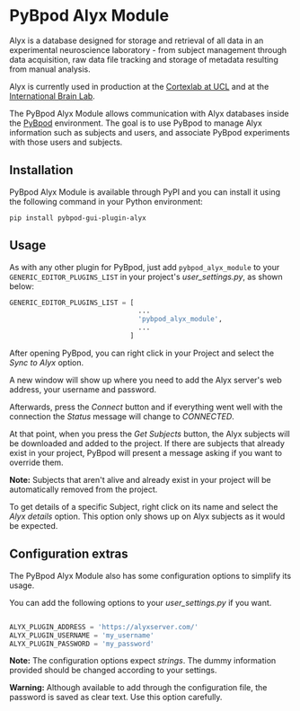 # PyBpod Alyx Module

Alyx is a database designed for storage and retrieval of all data in an experimental neuroscience laboratory - from subject management through data acquisition, raw data file tracking and storage of metadata resulting from manual analysis.

Alyx is currently used in production at the [Cortexlab at UCL](https://www.ucl.ac.uk/cortexlab) and at the [International Brain Lab](https://www.internationalbrainlab.org/).

The PyBpod Alyx Module allows communication with Alyx databases inside the [PyBpod](http://pybpod.com) environment. The goal is to use PyBpod to manage Alyx information such as subjects and users, and associate PyBpod experiments with those users and subjects.

## Installation

PyBpod Alyx Module is available through PyPI and you can install it using the following command in your Python environment:

`pip install pybpod-gui-plugin-alyx`

## Usage

As with any other plugin for PyBpod, just add `pybpod_alyx_module` to your `GENERIC_EDITOR_PLUGINS_LIST` in your project's *user_settings.py*, as shown below:

```python
GENERIC_EDITOR_PLUGINS_LIST = [
                                ...
                                'pybpod_alyx_module',
                                ...
                              ]
```

After opening PyBpod, you can right click in your Project and select the *Sync to Alyx* option.

A new window will show up where you need to add the Alyx server's web address, your username and password.

Afterwards, press the *Connect* button and if everything went well with the connection the *Status* message
will change to *CONNECTED*.

At that point, when you press the *Get Subjects* button, the Alyx subjects will be downloaded and added to
the project. If there are subjects that already exist in your project, PyBpod will present a message asking
if you want to override them.

**Note:** Subjects that aren't alive and already exist in your project will be automatically removed from the project.

To get details of a specific Subject, right click on its name and select the *Alyx details* option. This option
only shows up on Alyx subjects as it would be expected.

## Configuration extras

The PyBpod Alyx Module also has some configuration options to simplify its usage.

You can add the following options to your *user_settings.py* if you want.

```python

ALYX_PLUGIN_ADDRESS = 'https://alyxserver.com/'
ALYX_PLUGIN_USERNAME = 'my_username'
ALYX_PLUGIN_PASSWORD = 'my_password'

```

**Note:** The configuration options expect _strings_. The dummy information provided should be changed according to
your settings.

**Warning:** Although available to add through the configuration file, the password is saved as clear text.
Use this option carefully.
